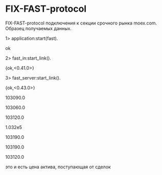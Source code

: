 FIX-FAST-protocol
=================
FIX-FAST-protocol подключения к секции срочного рынка moex.com. Образец получаемых данных.



1> application:start(fast).

ok

2> fast_in:start_link().

{ok,<0.41.0>}

3> fast_server:start_link().

{ok,<0.43.0>}

103090.0 
 
103060.0 
 
103120.0 
 
1.032e5 
 
103190.0 
 
103190.0 
 
103120.0 

это и есть цена актива, поступающая от сделок
